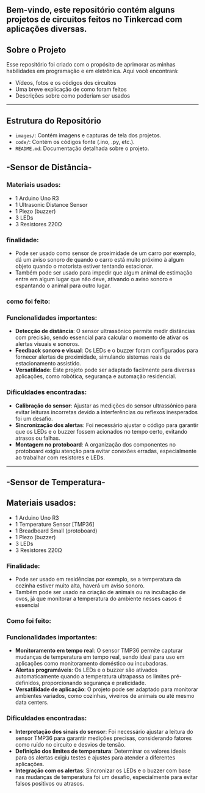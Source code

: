 ## Bem-vindo, este repositório contém alguns projetos de circuitos feitos no Tinkercad com aplicações diversas.

## Sobre o Projeto

Esse repositório foi criado com o propósito de aprimorar as minhas habilidades em programação e em eletrônica. Aqui você encontrará:

- Vídeos, fotos e os códigos dos circuitos
- Uma breve explicação de como foram feitos
- Descrições sobre como poderiam ser usados
  
---

## Estrutura do Repositório

- `images/`: Contém imagens e capturas de tela dos projetos.
- `code/`: Contém os códigos fonte (.ino, .py, etc.).
- `README.md`: Documentação detalhada sobre o projeto.

## -__Sensor de Distância__-

### Materiais usados:
- 1 Arduino Uno R3
- 1 Ultrasonic Distance Sensor
- 1 Piezo (buzzer)
- 3 LEDs
- 3 Resistores 220Ω

### finalidade:
- Pode ser usado como sensor de proximidade de um carro por exemplo,
  dá um aviso sonoro de quando o carro está muito próximo à algum objeto quando o motorista estiver tentando estacionar.
- Também pode ser usado para impedir que algum animal de estimação entre em algum lugar que não deve, ativando o aviso sonoro
  e espantando o animal para outro lugar.  

### como foi feito:
### Funcionalidades importantes:
- **Detecção de distância**: O sensor ultrassônico permite medir distâncias com precisão, sendo essencial para calcular o momento de ativar os alertas visuais e sonoros.
- **Feedback sonoro e visual**: Os LEDs e o buzzer foram configurados para fornecer alertas de proximidade, simulando sistemas reais de estacionamento assistido.
- **Versatilidade**: Este projeto pode ser adaptado facilmente para diversas aplicações, como robótica, segurança e automação residencial.

### Dificuldades encontradas:
- **Calibração do sensor**: Ajustar as medições do sensor ultrassônico para evitar leituras incorretas devido a interferências ou reflexos inesperados foi um desafio.
- **Sincronização dos alertas**: Foi necessário ajustar o código para garantir que os LEDs e o buzzer fossem acionados no tempo certo, evitando atrasos ou falhas.
- **Montagem no protoboard**: A organização dos componentes no protoboard exigiu atenção para evitar conexões erradas, especialmente ao trabalhar com resistores e LEDs.

---------------

## -__Sensor de Temperatura__-

## Materiais usados:
- 1 Arduino Uno R3
- 1 Temperature Sensor [TMP36]
- 1 Breadboard Small (protoboard)
- 1 Piezo (buzzer)
- 3 LEDs
- 3 Resistores 220Ω

### Finalidade:
- Pode ser usado em residências por exemplo, se a temperatura da cozinha estiver muito alta, haverá um aviso sonoro.
- Também pode ser usado na criação de animais ou na incubação de ovos, já que monitorar a temperatura do ambiente nesses casos
  é essencial

### Como foi feito:
### Funcionalidades importantes:
- **Monitoramento em tempo real**: O sensor TMP36 permite capturar mudanças de temperatura em tempo real, sendo ideal para uso em aplicações como monitoramento doméstico ou incubadoras.
- **Alertas programáveis**: Os LEDs e o buzzer são ativados automaticamente quando a temperatura ultrapassa os limites pré-definidos, proporcionando segurança e praticidade.
- **Versatilidade de aplicação**: O projeto pode ser adaptado para monitorar ambientes variados, como cozinhas, viveiros de animais ou até mesmo data centers.

### Dificuldades encontradas:
- **Interpretação dos sinais do sensor**: Foi necessário ajustar a leitura do sensor TMP36 para garantir medições precisas, considerando fatores como ruído no circuito e desvios de tensão.
- **Definição dos limites de temperatura**: Determinar os valores ideais para os alertas exigiu testes e ajustes para atender a diferentes aplicações.
- **Integração com os alertas**: Sincronizar os LEDs e o buzzer com base nas mudanças de temperatura foi um desafio, especialmente para evitar falsos positivos ou atrasos.

